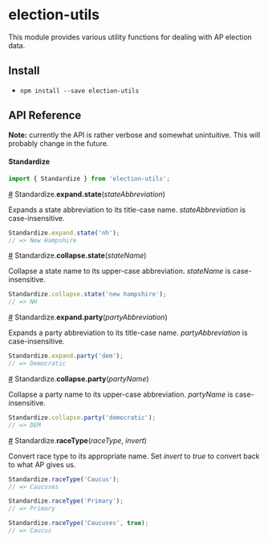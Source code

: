 # election-utils

This module provides various utility functions for dealing with AP election data.

## Install

- `npm install --save election-utils`

## API Reference

**Note:** currently the API is rather verbose and somewhat unintuitive. This will probably change in the future.

#### Standardize

``` js
import { Standardize } from 'election-utils';
```


<a name="expand-state" href="#expand-state">#</a> Standardize.<b>expand.state</b>(<i>stateAbbreviation</i>)

Expands a state abbreviation to its title-case name. *stateAbbreviation* is case-insensitive.

```js
Standardize.expand.state('nh');
// => New Hampshire
```


<a name="collapse-state" href="#collapse-state">#</a> Standardize.<b>collapse.state</b>(<i>stateName</i>)

Collapse a state name to its upper-case abbreviation. *stateName* is case-insensitive.

```js
Standardize.collapse.state('new hampshire');
// => NH
```


<a name="expand-party" href="#expand-party">#</a> Standardize.<b>expand.party</b>(<i>partyAbbreviation</i>)

Expands a party abbreviation to its title-case name. *partyAbbreviation* is case-insensitive.

```js
Standardize.expand.party('dem');
// => Democratic
```


<a name="collapse-party" href="#collapse-party">#</a> Standardize.<b>collapse.party</b>(<i>partyName</i>)

Collapse a party name to its upper-case abbreviation. *partyName* is case-insensitive.

```js
Standardize.collapse.party('democratic');
// => DEM
```


<a name="raceType" href="#raceType">#</a> Standardize.<b>raceType</b>(<i>raceType</i>, <i>invert</i>)

Convert race type to its appropriate name. Set *invert* to *true* to convert back to what AP gives us.

```js
Standardize.raceType('Caucus');
// => Caucuses

Standardize.raceType('Primary');
// => Primary

Standardize.raceType('Caucuses', true);
// => Caucus
```
